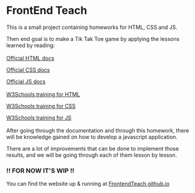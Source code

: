 # FrontEnd Teach
This is a small project containing homeworks for HTML, CSS and JS.

Then end goal is to make a Tik Tak Toe game by applying the lessons learned by reading:
<br></br>
[Official HTML docs](https://developer.mozilla.org/en-US/docs/Web/HTML)

[Official CSS docs](https://developer.mozilla.org/en-US/docs/Web/css)

[Official JS docs](https://developer.mozilla.org/en-US/docs/Web/javascript)
<br></br>
[W3Schools training for HTML](https://www.w3schools.com/html/)

[W3Schools training for CSS](https://www.w3schools.com/css/)

[W3Schools training for JS](https://www.w3schools.com/js/)
<br></br>
After going through the documentation and through this homework, there will be knowledge gained
on how to develop a javascript application.

There are a lot of improvements that can be done to implement those results, and we will be going through each of them lesson by lesson.

### !! FOR NOW IT'S WIP !!

You can find the website up & running at [FrontendTeach.github.io](https://FrontendTeach.github.io)